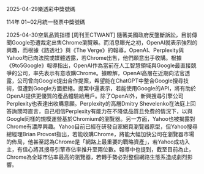
2025-04-29樂透彩中獎號碼

                                
114年 01~02月統一發票中獎號碼
                             
2025-04-30空氣品質指標
                              [周刊王CTWANT] 隨著美國政府反壟斷訴訟，目前傳聞Google恐遭裁定出售Chrome瀏覽器。而消息曝光之初，OpenAI就表示強烈的興趣，而根據《路透社》與《The Verge》的報導，OpenAI、Perplexity與Yahoo均已向法院或媒體透露，若Chrome出售，他們願意出手收購。根據《9to5Google》報導指出，OpenAI作為當前在人工智慧領域與Google最直接競爭的公司，率先表示有意收購Chrome。據瞭解，OpenAI高層在近期向法官透露，公司曾向Google提出合作提案，希望能在ChatGPT中整合Google搜尋技術，但遭到Google方面拒絕。提案中還表示，若能使用Google的API，將有助於OpenAI提供更優質的產品體驗給用戶。除了OpenAI外，新興搜尋引擎公司Perplexity也表達出收購意願。Perplexity的高層Dmitry Shevelenko在法庭上回答詢問時直言，自己相信Perplexity有能力在不降低品質且免費的情況下，以與Google同樣的規模運營基於Chromium的瀏覽器。另一方面，Yahoo也被揭露對Chrome有濃厚興趣。Yahoo目前已經在研發自家網頁瀏覽器原型，但Yahoo搜尋總經理Brian Provost指出，若能收購Chrome，將能大幅加快公司在瀏覽器市場的佈局，他甚至認為Chrome是「網路上最重要的戰略資產」，若Yahoo成功入主，有信心將其搜尋引擎市佔率推升至兩位數。報導中也提到，截至目前為止，Chrome為全球市佔率最高的瀏覽器，若轉手勢必對整個網路生態系造成劇烈影響。